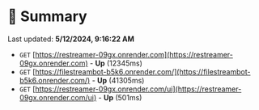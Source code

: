 # 📖 Summary
Last updated: **5/12/2024, 9:16:22 AM**

- `GET` [https://restreamer-09gx.onrender.com](https://restreamer-09gx.onrender.com) - **Up** (12345ms)
- `GET` [https://filestreambot-b5k6.onrender.com/](https://filestreambot-b5k6.onrender.com/) - **Up** (41305ms)
- `GET` [https://restreamer-09gx.onrender.com/ui](https://restreamer-09gx.onrender.com/ui) - **Up** (501ms)
